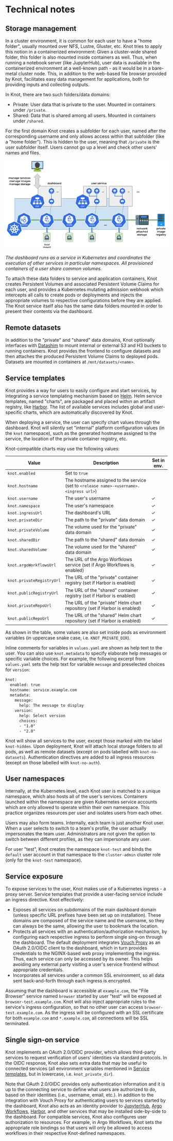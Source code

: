 Technical notes
===============

Storage management
------------------

In a cluster environment, it is common for each user to have a "home folder", usually mounted over NFS, Lustre, Gluster, etc. Knot tries to apply this notion in a containerized environment: Given a cluster-wide shared folder, this folder is also mounted inside containers as well. Thus, when running a notebook server (like JupyterHub), user data is available in the containerized environment at a well-known path - as it would be in a bare-metal cluster node. This, in addition to the web-based file browser provided by Knot, facilitates easy data management for applications, both for providing inputs and collecting outputs.

In Knot, there are two such folders/data domains:

- Private: User data that is private to the user. Mounted in containers under `/private`.
- Shared: Data that is shared among all users. Mounted in containers under `/shared`.

For the first domain Knot creates a subfolder for each user, named after the corresponding username and only allows access within that subfolder (like a "home folder"). This is hidden to the user, meaning that `/private` is the user subfolder itself. Users cannot go up a level and check other users' names and files.

![](images/service-layout.png)

*The dashboard runs as a service in Kubernetes and coordinates the execution of other services in particular namespaces. All provisioned containers of a user share common volumes.*

To attach these data folders to service and application containers, Knot creates Persistent Volumes and associated Persistent Volume Claims for each user, and provides a Kubernetes mutating admission webhook which intercepts all calls to create pods or deployments and injects the appropriate volumes to respective configurations before they are applied. The Knot service itself also has the same data folders mounted in order to present their contents via the dashboard.

Remote datasets
---------------

In addition to the "private" and "shared" data domains, Knot optionally interfaces with [Datashim](https://github.com/datashim-io/datashim) to mount internal or external S3 and H3 buckets to running containers. Knot provides the frontend to configure datasets and then attaches the produced Persistent Volume Claims to deployed pods. Datasets are mounted in containers at `/mnt/datasets/<name>`.

Service templates
-----------------

Knot provides a way for users to easily configure and start services, by integrating a service templating mechanism based on [Helm](https://helm.sh). Helm service templates, named "charts", are packaged and placed within an artifact registry, like [Harbor](https://goharbor.io). The list of available services includes global and user-specific charts, which are automatically discovered by Knot.

When deploying a service, the user can specify chart values through the dashboard. Knot will silently set "internal" platform configuration values (in the `knot` namespace), such as the generated hostname assigned to the service, the location of the private container registry, etc.

Knot-compatible charts may use the following values:

| Value                     | Description                                                                             | Set in env.
| ------------------------- | --------------------------------------------------------------------------------------- | -----------
| `knot.enabled`            | Set to `true`                                                                           |
| `knot.hostname`           | The hostname assigned to the service (set to `<release name>-<username>.<ingress url>`) |
| `knot.username`           | The user's username                                                                     | ✓
| `knot.namespace`          | The user's namespace                                                                    | ✓
| `knot.ingressUrl`         | The dashboard's URL                                                                     | ✓
| `knot.privateDir`         | The path to the "private" data domain                                                   | ✓
| `knot.privateVolume`      | The volume used for the "private" data domain                                           | ✓
| `knot.sharedDir`          | The path to the "shared" data domain                                                    | ✓
| `knot.sharedVolume`       | The volume used for the "shared" data domain                                            | ✓
| `knot.argoWorkflowsUrl`   | The URL of the Argo Worfklows service (set if Argo Workflows is enabled)                | ✓
| `knot.privateRegistryUrl` | The URL of the "private" container registry (set if Harbor is enabled)                  | ✓
| `knot.publicRegistryUrl`  | The URL of the "shared" container registry (set if Harbor is enabled)                   | ✓
| `knot.privateRepoUrl`     | The URL of the "private" Helm chart repository (set if Harbor is enabled)               | ✓
| `knot.publicRepoUrl`      | The URL of the "shared" Helm chart repository (set if Harbor is enabled)                | ✓

As shown in the table, some values are also set inside pods as environment variables (in uppercase snake case, i.e. `KNOT_PRIVATE_DIR`).

Inline comments for variables in `values.yaml` are shown as help text to the user. You can also use `knot.metadata` to specify elaborate help messages or specific variable choices. For example, the following excerpt from `values.yaml` sets the help text for variable `message` and preselected choices for `version`:

```
knot:
  enabled: true
  hostname: service.example.com
  metadata:
    message:
      help: The message to display
    version:
      help: Select version
      choices:
      - "1.0"
      - "2.0"
```

Knot will show all services to the user, except those marked with the label `knot-hidden`. Upon deployment, Knot will attach local storage folders to all pods, as well as remote datasets (except on pods labelled with `knot-no-datasets`). Authentication directives are added to all ingress resources (except on those labelled with `knot-no-auth`).

User namespaces
---------------

Internally, at the Kubernetes level, each Knot user is matched to a unique namespace, which also hosts all of the user's services. Containers launched within the namespace are given Kubernetes service accounts which are only allowed to operate within their own namespace. This practice organizes resources per user and isolates users from each other.

Users may also form teams. Internally, each team is just another Knot user. When a user selects to switch to a team's profile, the user actually impersonates the team user. Administrators are not given the option to switch between different profiles, as they can impersonate any user.

For user "test", Knot creates the namespace `knot-test` and binds the `default` user account in that namespace to the `cluster-admin` cluster role (only for the `knot-test` namespace).

Service exposure
----------------

To expose services to the user, Knot makes use of a Kubernetes ingress - a proxy server. Service templates that provide a user-facing service include an ingress directive. Knot effectively:

- Exposes all services on subdomains of the main dashboard domain (unless specific URL prefixes have been set up on installation). These domains are composed of the service name and the username, so they can always be the same, allowing the user to bookmark the location.
- Protects all services with an authentication/authorization mechanism, by configuring each respective ingress to perform single sing-on through the dashboard. The default deployment integrates [Vouch Proxy](https://github.com/vouch/vouch-proxy) as an OAuth 2.0/OIDC client to the dashboard, which in turn provides credentials to the NGINX-based web proxy implementing the ingress. Thus, each service can only be accessed by its owner. This helps avoiding any external party visiting a user's service frontend without appropriate credentials.
- Incorporates all services under a common SSL environment, so all data sent back-and-forth through each ingress is encrypted.

Assuming that the dashboard is accessible at `example.com`, the "File Browser" service named `browser` started by user "test" will be exposed at `browser-test.example.com`. Knot will also inject appropriate rules to the service's ingress configuration, so that no other user can access `browser-test.example.com`. As the ingress will be configured with an SSL certificate for both `example.com` and `*.example.com`, all connections will be SSL terminated.

Single sign-on service
----------------------

Knot implements an OAuth 2.0/OIDC provider, which allows third-party services to request verification of users' identities via standard protocols. In the OIDC response, Knot also sets extra data that may be useful to connected services (all environment variables mentioned in [Service templates](#service-templates), but in lowercase, i.e. `knot_private_dir`).

Note that OAuth 2.0/OIDC provides only authentication information and it is up to the connecting service to define what users are authorized to do, based on their identities (i.e., username, email, etc.). In addition to the integration with Vouch Proxy for authenticating users to services started by the dashboard, Knot also acts as an identity provider to [JupyterHub](https://jupyter.org/hub), [Argo Workflows](https://argoproj.github.io/workflows), [Harbor](https://goharbor.io), and other services that may be installed side-by-side to the dashboard. For compatible services, Knot also configures user authorization to resources. For example, in Argo Workflows, Knot sets the appropriate role bindings so that users will only be allowed to access workflows in their respective Knot-defined namespaces.
